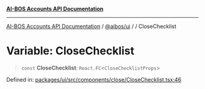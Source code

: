 [**AI-BOS Accounts API Documentation**](../../../README.md)

***

[AI-BOS Accounts API Documentation](../../../README.md) / [@aibos/ui](../README.md) / [](../README.md) / CloseChecklist

# Variable: CloseChecklist

> `const` **CloseChecklist**: `React.FC`\<`CloseChecklistProps`\>

Defined in: [packages/ui/src/components/close/CloseChecklist.tsx:46](https://github.com/pohlai88/accounts/blob/48103fb36d28b2b9bfb33472b6de2f719773cde9/packages/ui/src/components/close/CloseChecklist.tsx#L46)
